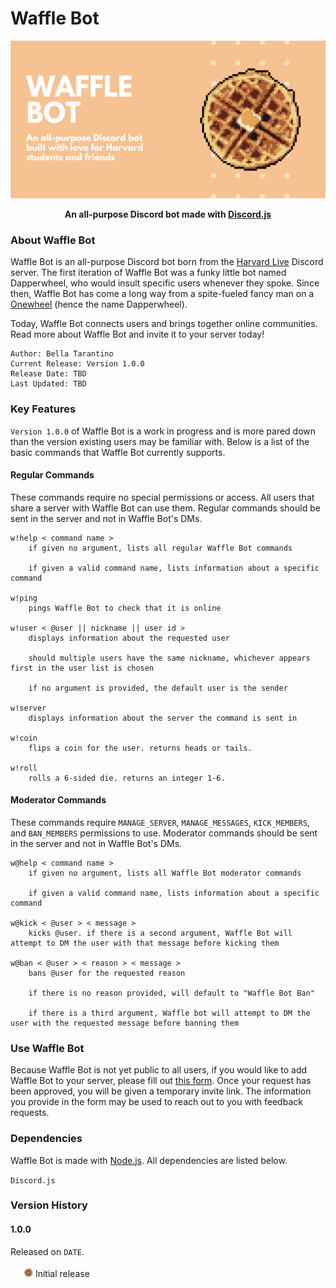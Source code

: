 # Waffle Bot 

<img src="images/waffle_banner.png"> 

<p align="center">
    <b>An all-purpose Discord bot made with <a href="https://discord.js.org/#/">Discord.js</a></b>
</p>

### About Waffle Bot 
Waffle Bot is an all-purpose Discord bot born from the [Harvard Live](https://discord.gg/harvard) Discord server.  The first iteration of Waffle Bot was a funky little bot named Dapperwheel, who would insult specific users whenever they spoke.  Since then, Waffle Bot has come a long way from a spite-fueled fancy man on a [Onewheel](https://onewheel.com/) (hence the name Dapperwheel). 

Today, Waffle Bot connects users and brings together online communities.  Read more about Waffle Bot and invite it to your server today! 

    Author: Bella Tarantino 
    Current Release: Version 1.0.0
    Release Date: TBD 
    Last Updated: TBD 


### Key Features
`Version 1.0.0` of Waffle Bot is a work in progress and is more pared down than the version existing users may be familiar with.  Below is a list of the basic commands that Waffle Bot currently supports. 

#### Regular Commands
These commands require no special permissions or access. All users that share a server with Waffle Bot can use them. Regular commands should be sent in the server and not in Waffle Bot's DMs. 
```
w!help < command name >
    if given no argument, lists all regular Waffle Bot commands

    if given a valid command name, lists information about a specific command

w!ping
    pings Waffle Bot to check that it is online

w!user < @user || nickname || user id >
    displays information about the requested user

    should multiple users have the same nickname, whichever appears first in the user list is chosen

    if no argument is provided, the default user is the sender

w!server 
    displays information about the server the command is sent in 

w!coin
    flips a coin for the user. returns heads or tails.

w!roll 
    rolls a 6-sided die. returns an integer 1-6.
```

#### Moderator Commands 
These commands require `MANAGE_SERVER`, `MANAGE_MESSAGES`, `KICK_MEMBERS`, and `BAN_MEMBERS` permissions to use. Moderator commands should be sent in the server and not in Waffle Bot's DMs. 
```
w@help < command name >
    if given no argument, lists all Waffle Bot moderator commands

    if given a valid command name, lists information about a specific command

w@kick < @user > < message >
    kicks @user. if there is a second argument, Waffle Bot will attempt to DM the user with that message before kicking them  

w@ban < @user > < reason > < message >
    bans @user for the requested reason

    if there is no reason provided, will default to "Waffle Bot Ban" 

    if there is a third argument, Waffle bot will attempt to DM the user with the requested message before banning them
```

### Use Waffle Bot
Because Waffle Bot is not yet public to all users, if you would like to add Waffle Bot to your server, please fill out [this form](https://forms.office.com/Pages/ResponsePage.aspx?id=DQSIkWdsW0yxEjajBLZtrQAAAAAAAAAAAAe__YPWX79URUlHRThLSkk0OFk2Tk5HQVEwVkFEQ1ZaSy4u). Once your request has been approved, you will be given a temporary invite link. The information you provide in the form may be used to reach out to you with feedback requests. 

### Dependencies 
Waffle Bot is made with [Node.js](https://nodejs.org/en/about/). All dependencies are listed below. 

`Discord.js`

### Version History 

#### 1.0.0
Released on `DATE`. \
\
&ensp;&ensp;&ensp;<img src="images/waffle_spin.gif" height=15px> Initial release
